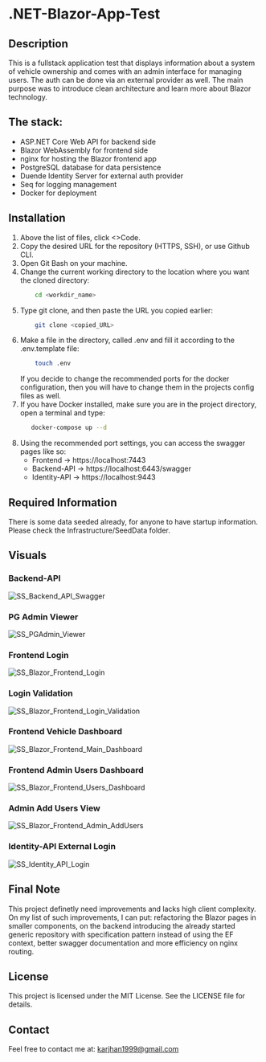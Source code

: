 # .NET-Blazor-App-Test

## Description
This is a fullstack application test that displays information about a system of vehicle ownership
and comes with an admin interface for managing users. The auth can be done via an external provider 
as well. The main purpose was to introduce clean architecture and learn more about Blazor technology.

## The stack:
- ASP.NET Core Web API for backend side
- Blazor WebAssembly for frontend side
- nginx for hosting the Blazor frontend app
- PostgreSQL database for data persistence
- Duende Identity Server for external auth provider
- Seq for logging management
- Docker for deployment

## Installation
1. Above the list of files, click <>Code.
2. Copy the desired URL for the repository (HTTPS, SSH), or use Github CLI.
3. Open Git Bash on your machine.
4. Change the current working directory to the location where you want the cloned directory:
    ```bash
        cd <workdir_name>
    ```
5. Type git clone, and then paste the URL you copied earlier:
    ```bash
        git clone <copied_URL>
    ```
6. Make a file in the directory, called .env and fill it according to the .env.template file:
    ```bash
        touch .env
    ```
   If you decide to change the recommended ports for the docker configuration, then you will have to change them in the projects config files as well.
7. If you have Docker installed, make sure you are in the project directory, open a terminal and type:
   ```bash
      docker-compose up --d
   ```
8. Using the recommended port settings, you can access the swagger pages like so:
    - Frontend -> https://localhost:7443
    - Backend-API -> https://localhost:6443/swagger
    - Identity-API -> https://localhost:9443

## Required Information
There is some data seeded already, for anyone to have startup information. Please check the Infrastructure/SeedData folder.

## Visuals

### Backend-API
![SS_Backend_API_Swagger](./screenshots/SS_Backend_API_Swagger.jpg)

### PG Admin Viewer
![SS_PGAdmin_Viewer](./screenshots/SS_PGAdmin_Viewer.jpg)

### Frontend Login
![SS_Blazor_Frontend_Login](./screenshots/SS_Blazor_Frontend_Login.jpg)

### Login Validation
![SS_Blazor_Frontend_Login_Validation](./screenshots/SS_Blazor_Frontend_Login_Validation.jpg)

### Frontend Vehicle Dashboard
![SS_Blazor_Frontend_Main_Dashboard](./screenshots/SS_Blazor_Frontend_Main_Dashboard.jpg)

### Frontend Admin Users Dashboard
![SS_Blazor_Frontend_Users_Dashboard](./screenshots/SS_Blazor_Frontend_Users_Dashboard.jpg)

### Admin Add Users View
![SS_Blazor_Frontend_Admin_AddUsers](./screenshots/SS_Blazor_Frontend_Admin_AddUsers.jpg)

### Identity-API External Login
![SS_Identity_API_Login](./screenshots/SS_Identity_API_Login.jpg)

## Final Note
This project definetly need improvements and lacks high client complexity. On my list of such improvements,
I can put: refactoring the Blazor pages in smaller components, on the backend introducing the already 
started generic repository with specification pattern instead of using the EF context, better swagger 
documentation and more efficiency on nginx routing.

## License
This project is licensed under the MIT License. See the LICENSE file for details.

## Contact
Feel free to contact me at: karjhan1999@gmail.com